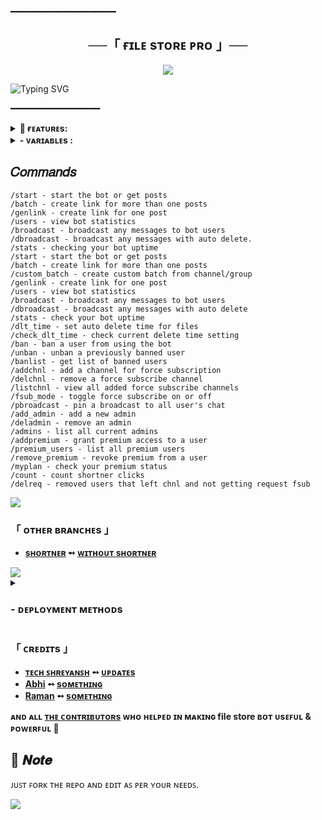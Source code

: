 ━━━━━━━━━━━━━━━━━━━━

<h2 align="center">
    ──「 ғɪʟᴇ sᴛᴏʀᴇ ᴘʀᴏ 」──
</h2>

<p align="center">
  <img src="https://graph.org/file/8581e33195ed8183a3253.jpg">
</p>


![Typing SVG](https://readme-typing-svg.herokuapp.com/?lines=FILE+SHARING+!;CREATED+BY+TECH+SHREYANSH+DEVELOPER!;A+ADVANCE+BOT+WITH+COOL+FEATURE!)
</p>

 ━━━━━━━━━━━━━━━━━



<details><summary><b>📌 ғᴇᴀᴛᴜʀᴇs:</b></summary>

<b>🚀 Key Features:</b>

• <b>Batch & Custom Batch Links:</b> Create links for one or multiple posts easily using <code>/batch</code> & <code>/custom_batch</code>  
• <b>Link Generator:</b> Instantly generate direct links with <code>/genlink</code>  
• <b>Broadcast Tools:</b> Send messages or media to all users using <code>/broadcast</code>, <code>/dbroadcast</code>, or <code>/pbroadcast</code>  
• <b>Auto File Deletion:</b> Control auto-delete with <code>/dlt_time</code> & <code>/check_dlt_time</code>  
• <b>User Management:</b> Ban/unban users and view banlist via <code>/ban</code>, <code>/unban</code>, and <code>/banlist</code>  
• <b>Multi Force Subscription:</b> Add, delete, and manage multiple Force Sub channels with <code>/addchnl</code>, <code>/delchnl</code>, <code>/listchnl</code>  
• <b>Admin Control:</b> Add or remove admins with <code>/add_admin</code>, <code>/deladmin</code>, and view list via <code>/admins</code>  
• <b>Premium System:</b> Manage premium users using <code>/addpremium</code>, <code>/remove_premium</code>, <code>/premium_users</code>, <code>/myplan</code>  
• <b>Bot Analytics:</b> Get stats and uptime via <code>/stats</code>, user info with <code>/users</code>, and database count via <code>/count</code>  
• <b>Deployment Ready:</b> Easily deploy on <b>Heroku</b> or <b>Koyeb</b> in minutes  
• <b>Token Verification:</b> Enable or disable optional secure access  

<b>✨ More features & enhancements coming soon...</b>
</details>


<details><summary><b> - ᴠᴀʀɪᴀʙʟᴇs :</b></summary>
  
## ᴠᴀʀɪᴀʙʟᴇs
* `API_HASH` Your API Hash from my.telegram.org
* `APP_ID` Your API ID from my.telegram.org
* `TG_BOT_TOKEN` Your bot token from @BotFather
* `OWNER_ID` Must enter Your Telegram Id
* `CHANNEL_ID` Your Channel ID eg:- -100xxxxxxxx
* `DATABASE_URL` Your mongo db url
* `DATABASE_NAME` Your mongo db session name
* `ADMINS` Optional: A space separated list of user_ids of Admins, they can only create links
* `START_MESSAGE` Optional: start message of bot, use HTML and <a href='https://github.com/TechyShreyansh/FileStore/blob/master/README.md#start_message'>fillings</a>
* `PROTECT_CONTENT` Optional: True if you need to prevent files from forwarding

### Token Variables

* `SHORTLINK_URL` = Your shortner Url ( ex. "gplinks.com")
* `SHORTLINK_API` = Your shortner API (ex. "PUIAQBIFrydvLhIzAOeGV8yZppu")
</details>

## 𝐶𝑜𝑚𝑚𝑎𝑛𝑑𝑠

```
/start - start the bot or get posts
/batch - create link for more than one posts
/genlink - create link for one post
/users - view bot statistics
/broadcast - broadcast any messages to bot users
/dbroadcast - broadcast any messages with auto delete.
/stats - checking your bot uptime
/start - start the bot or get posts  
/batch - create link for more than one posts  
/custom_batch - create custom batch from channel/group  
/genlink - create link for one post  
/users - view bot statistics  
/broadcast - broadcast any messages to bot users  
/dbroadcast - broadcast any messages with auto delete  
/stats - check your bot uptime  
/dlt_time - set auto delete time for files  
/check_dlt_time - check current delete time setting  
/ban - ban a user from using the bot  
/unban - unban a previously banned user  
/banlist - get list of banned users  
/addchnl - add a channel for force subscription  
/delchnl - remove a force subscribe channel  
/listchnl - view all added force subscribe channels  
/fsub_mode - toggle force subscribe on or off  
/pbroadcast - pin a broadcast to all user's chat 
/add_admin - add a new admin  
/deladmin - remove an admin  
/admins - list all current admins  
/addpremium - grant premium access to a user  
/premium_users - list all premium users  
/remove_premium - revoke premium from a user  
/myplan - check your premium status  
/count - count shortner clicks  
/delreq - removed users that left chnl and not getting request fsub
```

<img src="https://user-images.githubusercontent.com/73097560/115834477-dbab4500-a447-11eb-908a-139a6edaec5c.gif">

<h3>「 ᴏᴛʜᴇʀ ʙʀᴀɴᴄʜᴇs 」
</h3>

- <b>[sʜᴏʀᴛɴᴇʀ](https://github.com/TechyShreyansh/FileStore/tree/Shortner)  ➻  [ᴡɪᴛʜᴏᴜᴛ sʜᴏʀᴛɴᴇʀ](https://github.com/TechyShreyansh/FileStore/tree/master) </b>

<img src="https://user-images.githubusercontent.com/73097560/115834477-dbab4500-a447-11eb-908a-139a6edaec5c.gif">


<details>
<summary><h3>
- <b> ᴅᴇᴘʟᴏʏᴍᴇɴᴛ ᴍᴇᴛʜᴏᴅs </b>
</h3></summary>
<h3 align="center">
    ─「 ᴅᴇᴩʟᴏʏ ᴏɴ ʜᴇʀᴏᴋᴜ 」─
</h3>

<p align="center"><a href="https://heroku.com/deploy?template=https://github.com/TechyShreyansh/FileStore">
  <img src="https://www.herokucdn.com/deploy/button.svg" alt="Deploy On Heroku">
</a></p>
<h3 align="center">
    ─「 ᴅᴇᴩʟᴏʏ ᴏɴ ᴋᴏʏᴇʙ 」─
</h3>
<p align="center"><a href="https://app.koyeb.com/deploy?type=git&repository=github.com/TechyShreyansh/FileStore&branch=master&name=master">
  <img src="https://www.koyeb.com/static/images/deploy/button.svg" alt="Deploy On Koyeb">
</a></p>
<h3 align="center">
    ─「 ᴅᴇᴩʟᴏʏ ᴏɴ ʀᴀɪʟᴡᴀʏ 」─
</h3>
<p align="center"><a href="https://railway.app/deploy?template=https://github.com/TechyShreyansh/FileStore">
     <img height="45px" src="https://railway.app/button.svg">
</a></p>
<h3 align="center">
    ─「 ᴅᴇᴩʟᴏʏ ᴏɴ ʀᴇɴᴅᴇʀ 」─
</h3>
<p align="center"><a href="https://render.com/deploy?repo=https://github.com/TechyShreyansh/FileStore">
<img src="https://render.com/images/deploy-to-render-button.svg" alt="Deploy to Render">
</a></p>
<h3 align="center">
    ─「 ᴅᴇᴩʟᴏʏ ᴏɴ ᴠᴘs 」─
</h3>
<p>
<pre>
git clone https://github.com/TechyShreyansh/FileStore
# Install Packages
pip3 install -U -r requirements.txt
Edit info.py with variables as given below then run bot
python3 bot.py
</pre>
</p>
</details>

<h3>「 ᴄʀᴇᴅɪᴛs 」
</h3>

- <b>[ᴛᴇᴄʜ ꜱʜʀᴇʏᴀɴꜱʜ](https://t.me/Tech_Shreyansh29)  ➻  [ᴜᴘᴅᴀᴛᴇs](https://t.me/Tech_Shreyansh29) </b>
- <b>[Abhi](https://github.com/AbhiTheModder)  ➻  [sᴏᴍᴇᴛʜɪɴɢ](https://t.me/ReverseEngineering0) </b>
- <b>[Raman](https://github.com/ramanveerji)  ➻  [sᴏᴍᴇᴛʜɪɴɢ](https://t.me/rs_bro) </b>
 
<b>ᴀɴᴅ ᴀʟʟ [ᴛʜᴇ ᴄᴏɴᴛʀɪʙᴜᴛᴏʀs](https://telegram.me/MrGhostsx) ᴡʜᴏ ʜᴇʟᴩᴇᴅ ɪɴ ᴍᴀᴋɪɴɢ file store ʙᴏᴛ ᴜsᴇꜰᴜʟ & ᴩᴏᴡᴇʀꜰᴜʟ 🖤 </b>

## 📌  𝑵𝒐𝒕𝒆

ᴊᴜꜱᴛ ꜰᴏʀᴋ ᴛʜᴇ ʀᴇᴘᴏ ᴀɴᴅ ᴇᴅɪᴛ ᴀꜱ ᴘᴇʀ ʏᴏᴜʀ ɴᴇᴇᴅꜱ.

<img src="https://user-images.githubusercontent.com/73097560/115834477-dbab4500-a447-11eb-908a-139a6edaec5c.gif">
